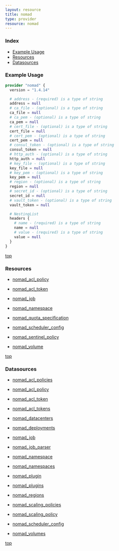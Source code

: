 ```yaml
---
layout: resource
title: nomad
type: provider
resource: nomad
---
```


### Index

- [Example Usage](#example-usage)
- [Resources](#resources)
- [Datasources](#datasources)

### Example Usage

```terraform
provider "nomad" {
  version = "1.4.14"

  # address - (required) is a type of string
  address = null
  # ca_file - (optional) is a type of string
  ca_file = null
  # ca_pem - (optional) is a type of string
  ca_pem = null
  # cert_file - (optional) is a type of string
  cert_file = null
  # cert_pem - (optional) is a type of string
  cert_pem = null
  # consul_token - (optional) is a type of string
  consul_token = null
  # http_auth - (optional) is a type of string
  http_auth = null
  # key_file - (optional) is a type of string
  key_file = null
  # key_pem - (optional) is a type of string
  key_pem = null
  # region - (optional) is a type of string
  region = null
  # secret_id - (optional) is a type of string
  secret_id = null
  # vault_token - (optional) is a type of string
  vault_token = null

  # NestingList
  headers {
    # name - (required) is a type of string
    name = null
    # value - (required) is a type of string
    value = null
  }
}
```

[top](#index)

### Resources


- [nomad_acl_policy](./r/nomad_acl_policy.md)

- [nomad_acl_token](./r/nomad_acl_token.md)

- [nomad_job](./r/nomad_job.md)

- [nomad_namespace](./r/nomad_namespace.md)

- [nomad_quota_specification](./r/nomad_quota_specification.md)

- [nomad_scheduler_config](./r/nomad_scheduler_config.md)

- [nomad_sentinel_policy](./r/nomad_sentinel_policy.md)

- [nomad_volume](./r/nomad_volume.md)


[top](#index)

### Datasources


- [nomad_acl_policies](./d/nomad_acl_policies.md)

- [nomad_acl_policy](./d/nomad_acl_policy.md)

- [nomad_acl_token](./d/nomad_acl_token.md)

- [nomad_acl_tokens](./d/nomad_acl_tokens.md)

- [nomad_datacenters](./d/nomad_datacenters.md)

- [nomad_deployments](./d/nomad_deployments.md)

- [nomad_job](./d/nomad_job.md)

- [nomad_job_parser](./d/nomad_job_parser.md)

- [nomad_namespace](./d/nomad_namespace.md)

- [nomad_namespaces](./d/nomad_namespaces.md)

- [nomad_plugin](./d/nomad_plugin.md)

- [nomad_plugins](./d/nomad_plugins.md)

- [nomad_regions](./d/nomad_regions.md)

- [nomad_scaling_policies](./d/nomad_scaling_policies.md)

- [nomad_scaling_policy](./d/nomad_scaling_policy.md)

- [nomad_scheduler_config](./d/nomad_scheduler_config.md)

- [nomad_volumes](./d/nomad_volumes.md)


[top](#index)